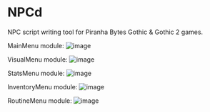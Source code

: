 # NPCd
NPC script writing tool for Piranha Bytes Gothic &amp; Gothic 2 games.

MainMenu module: ![image](https://github.com/Zira3l137/NPCd/assets/112759016/2e2c5861-e16e-4d45-b5e6-f864b471f3d6)

VisualMenu module: ![image](https://github.com/Zira3l137/NPCd/assets/112759016/e5ea7497-6f60-4264-afb0-4a6bba058ed9)

StatsMenu module: ![image](https://github.com/Zira3l137/NPCd/assets/112759016/7e163677-3495-4d05-b3ff-ce49e096a879)

InventoryMenu module: ![image](https://github.com/Zira3l137/NPCd/assets/112759016/d88f6c35-64ce-4e37-8635-5db11e98b22d)

RoutineMenu module: ![image](https://github.com/Zira3l137/NPCd/assets/112759016/b6efa92e-748e-482f-a64c-edddb306fdc1)


